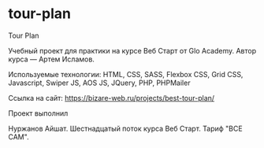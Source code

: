 # tour-plan

Tour Plan

Учебный проект для практики на курсе Веб Старт от Glo Academy. Автор курса — Артем Исламов.

Используемые технологии: HTML, CSS, SASS, Flexbox CSS, Grid CSS, Javascript, Swiper JS, AOS JS, JQuery, PHP, PHPMailer

Ссылка на сайт: https://bizare-web.ru/projects/best-tour-plan/

Проект выполнил

Нуржанов Айшат. Шестнадцатый поток курса Веб Старт. Тариф "ВСЕ САМ". 